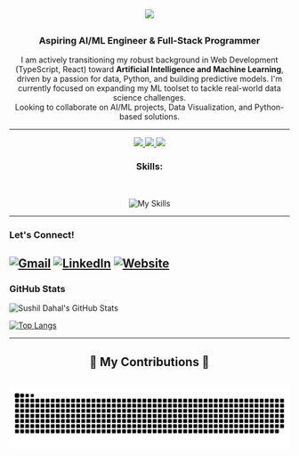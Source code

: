 <h1 align="center">
    <img src="https://readme-typing-svg.herokuapp.com/?font=Righteous&size=35&center=true&vCenter=true&width=500&height=70&duration=4000&lines=Hi+There!+👋;+I'm+Sushil+Dahal!;" />
</h1>

<h3 align="center">Aspiring AI/ML Engineer & Full-Stack Programmer </h3>
<div align="center">
I am actively transitioning my robust background in Web Development (TypeScript, React) toward <b>Artificial Intelligence and Machine Learning</b>, driven by a passion for data, Python, and building predictive models. I'm currently focused on expanding my ML toolset to tackle real-world data science challenges. <br/>
Looking to collaborate on AI/ML projects, Data Visualization, and Python-based solutions.
</div>

---

<div align="center"> 
  <a href="mailto:Sushildahal@my.unt.edu">
    <img src="https://img.shields.io/badge/Gmail-333333?style=for-the-badge&logo=gmail&logoColor=red" />
  </a>
  <a href="https://linkedin.com/in/sushil-dahal-138a5b20a" target="_blank">
    <img src="https://img.shields.io/badge/LinkedIn-0077B5?style=for-the-badge&logo=linkedin&logoColor=white" target="_blank" />
  </a>
  <a href="https://https://sushildahal.com.np" target="_blank">
     <img src="https://img.shields.io/badge/Portfolio-FF5722?style=for-the-badge&logo=todoist&logoColor=white" target="_blank" /> <!-- sqlite, safari, google-chrome are other good icon options -->
  </a>
</div>



<h3 align="center"> Skills:</h3>
<br/>
<div align="center">

 ![My Skills](https://go-skill-icons.vercel.app/api/icons?i=python,numpy,pandas,sklearn,pytorch,typescript,react,js,nodejs,html,css,vite,postgresql,pinecone,mongodb,git,docker,aws,azure&titles=true) 


</div>

---

### Let's Connect!

[![Gmail](https://skillicons.dev/icons?i=gmail)](mailto:Sushildahal@my.unt.edu)
[![LinkedIn](https://skillicons.dev/icons?i=linkedin)](https://www.linkedin.com/in/sushil-dahal-138a5b20a/)
[![Website](https://skillicons.dev/icons?i=emotion)](https://sushildahal.com.np/)
---

### GitHub Stats

![Sushil Dahal's GitHub Stats](https://github-readme-stats.vercel.app/api?username=Sushil-dahal&show_icons=true&theme=vue)

[![Top Langs](https://github-readme-stats.vercel.app/api/top-langs/?username=Sushil-dahal&layout=compact&theme=vue)](https://github.com/Sushil-dahal)

---

<div align="center">
  <h2>🐍 My Contributions 🐍</h2>
  <br>
  <img alt="snake eating my contributions" src="https://raw.githubusercontent.com/salesp07/salesp07/output/github-contribution-grid-snake.svg" />
  
  <br/><br/><br/>
</div>
